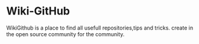 # Wiki-GitHub

WikiGithub is a place to find all usefull repositories,tips and tricks.
create in the open source community for the community.



